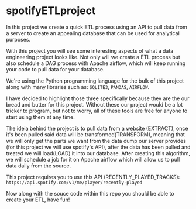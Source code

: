 # spotifyETLproject

In this project we create a quick ETL process using an API to pull data from a server to create an appealing database that can be used for analytical purposes. 

With this project you will see some interesting aspects of what a data engineering project looks like. Not only will we create a ETL process but also schedule a DAG process with Apache airflow, which will keep running your code to pull data for your database.

We're using the Python programming language for the bulk of this project along with many libraries such as:
`SQLITE3`,
`PANDAS`,
`AIRFLOW`.

I have decided to highlight those three specifically because they are the our bread and butter for this project. Without these our project would be a lot tricker to program, but not to worry, all of these  tools are free for anyone to start using them at any time.

The ideia behind the project is to pull data from a website (EXTRACT), once it's been pulled said data will be transformed(TRANSFORM), meaning that we will only get the parts we want from the data dump our server provides (for this project we will use spotify's API), after the data has been pulled and treated we will load(LOAD) it into our database. After creating this algorithm, we will schedule a job for it on Apache airflow which will allow us to pull data daily from the source.

This project requires you to use this API (RECENTLY_PLAYED_TRACKS):
`https://api.spotify.com/v1/me/player/recently-played`

Now along with the souce code within this repo you should be able to create your ETL, have fun!
